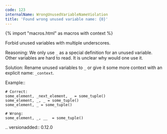```yaml
---
code: 123
internalName: WrongUnusedVariableNameViolation
title: 'Found wrong unused variable name: {0}'
---
```


{% import "macros.html" as macros with context %}


Forbid unused variables with multiple underscores.

Reasoning:
    We only use ``_`` as a special definition for an unused variable.
    Other variables are hard to read. It is unclear why would one use it.

Solution:
    Rename unused variables to ``_``
    or give it some more context with an explicit name: ``_context``.

Example::

    # Correct:
    some_element, _next_element, _ = some_tuple()
    some_element, _, _ = some_tuple()
    some_element, _ = some_tuple()

    # Wrong:
    some_element, _, __  = some_tuple()

.. versionadded:: 0.12.0
